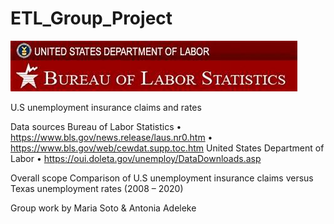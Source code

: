# ETL_Group_Project

![bureau_labor.jpg](static/image/bureau_labor.jpg)



U.S unemployment insurance claims and rates

Data sources
Bureau of Labor Statistics
•	https://www.bls.gov/news.release/laus.nr0.htm
•	https://www.bls.gov/web/cewdat.supp.toc.htm
United States Department of Labor
•	https://oui.doleta.gov/unemploy/DataDownloads.asp

Overall scope
Comparison of U.S unemployment insurance claims versus Texas unemployment rates (2008 – 2020)

Group work by Maria Soto & Antonia Adeleke

